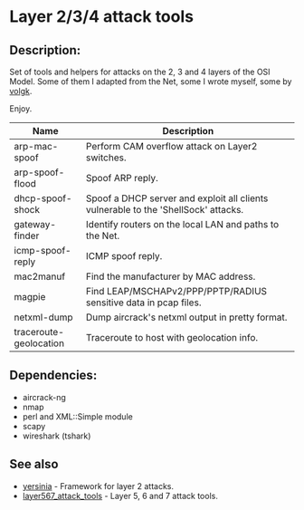 Layer 2/3/4 attack tools
========================

## Description:

Set of tools and helpers for attacks on the 2, 3 and 4 layers of the OSI Model.
Some of them I adapted from the Net, some I wrote myself, some by [volgk](https://github.com/volgk).

Enjoy.

| Name                   | Description                                                                        |
| ---------------------- | ---------------------------------------------------------------------------------- |
| arp-mac-spoof          | Perform CAM overflow attack on Layer2 switches.                                    |
| arp-spoof-flood        | Spoof ARP reply.                                                                   |
| dhcp-spoof-shock       | Spoof a DHCP server and exploit all clients vulnerable to the 'ShellSock' attacks. |
| gateway-finder         | Identify routers on the local LAN and paths to the Net.                            |
| icmp-spoof-reply       | ICMP spoof reply.                                                                  |
| mac2manuf              | Find the manufacturer by MAC address.                                              |
| magpie                 | Find LEAP/MSCHAPv2/PPP/PPTP/RADIUS sensitive data in pcap files.                   |
| netxml-dump            | Dump aircrack's netxml output in pretty format.                                    |
| traceroute-geolocation | Traceroute to host with geolocation info.                                          |

## Dependencies:

- aircrack-ng
- nmap
- perl and XML::Simple module
- scapy
- wireshark (tshark)

## See also

- [yersinia](https://github.com/tomac/yersinia) - Framework for layer 2 attacks.
- [layer567_attack_tools](https://github.com/chinarulezzz/layer567_attack_tools) - Layer 5, 6 and 7 attack tools.

<!-- End of file. -->
